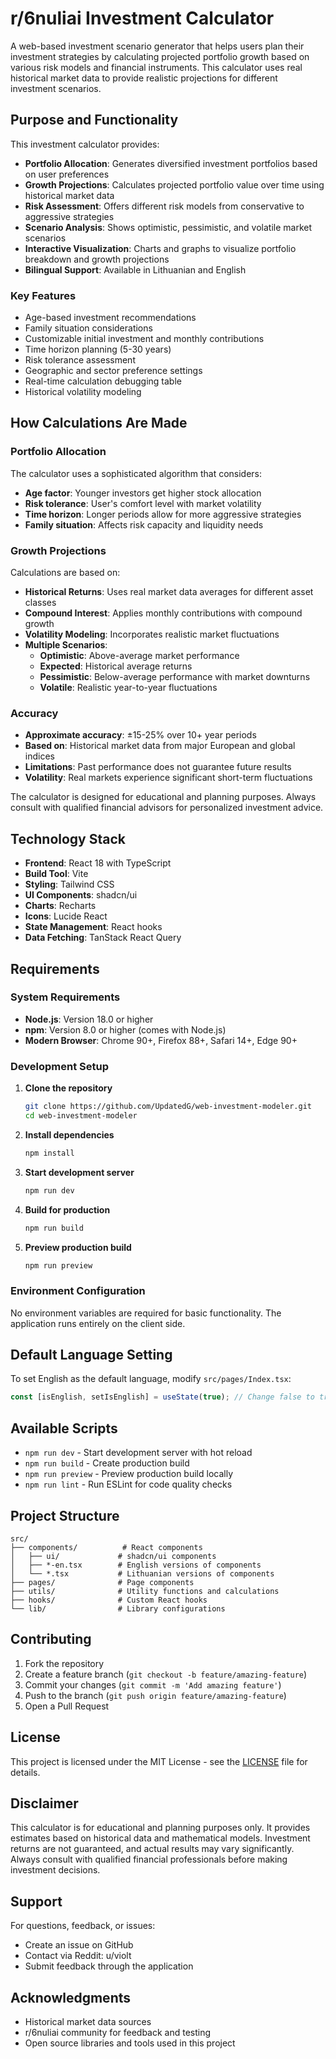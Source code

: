 
# r/6nuliai Investment Calculator

A web-based investment scenario generator that helps users plan their investment strategies by calculating projected portfolio growth based on various risk models and financial instruments. This calculator uses real historical market data to provide realistic projections for different investment scenarios.

## Purpose and Functionality

This investment calculator provides:

- **Portfolio Allocation**: Generates diversified investment portfolios based on user preferences
- **Growth Projections**: Calculates projected portfolio value over time using historical market data
- **Risk Assessment**: Offers different risk models from conservative to aggressive strategies
- **Scenario Analysis**: Shows optimistic, pessimistic, and volatile market scenarios
- **Interactive Visualization**: Charts and graphs to visualize portfolio breakdown and growth projections
- **Bilingual Support**: Available in Lithuanian and English

### Key Features

- Age-based investment recommendations
- Family situation considerations
- Customizable initial investment and monthly contributions
- Time horizon planning (5-30 years)
- Risk tolerance assessment
- Geographic and sector preference settings
- Real-time calculation debugging table
- Historical volatility modeling

## How Calculations Are Made

### Portfolio Allocation
The calculator uses a sophisticated algorithm that considers:
- **Age factor**: Younger investors get higher stock allocation
- **Risk tolerance**: User's comfort level with market volatility
- **Time horizon**: Longer periods allow for more aggressive strategies
- **Family situation**: Affects risk capacity and liquidity needs

### Growth Projections
Calculations are based on:
- **Historical Returns**: Uses real market data averages for different asset classes
- **Compound Interest**: Applies monthly contributions with compound growth
- **Volatility Modeling**: Incorporates realistic market fluctuations
- **Multiple Scenarios**: 
  - **Optimistic**: Above-average market performance
  - **Expected**: Historical average returns
  - **Pessimistic**: Below-average performance with market downturns
  - **Volatile**: Realistic year-to-year fluctuations

### Accuracy
- **Approximate accuracy**: ±15-25% over 10+ year periods
- **Based on**: Historical market data from major European and global indices
- **Limitations**: Past performance does not guarantee future results
- **Volatility**: Real markets experience significant short-term fluctuations

The calculator is designed for educational and planning purposes. Always consult with qualified financial advisors for personalized investment advice.

## Technology Stack

- **Frontend**: React 18 with TypeScript
- **Build Tool**: Vite
- **Styling**: Tailwind CSS
- **UI Components**: shadcn/ui
- **Charts**: Recharts
- **Icons**: Lucide React
- **State Management**: React hooks
- **Data Fetching**: TanStack React Query

## Requirements

### System Requirements
- **Node.js**: Version 18.0 or higher
- **npm**: Version 8.0 or higher (comes with Node.js)
- **Modern Browser**: Chrome 90+, Firefox 88+, Safari 14+, Edge 90+

### Development Setup

1. **Clone the repository**
   ```bash
   git clone https://github.com/UpdatedG/web-investment-modeler.git
   cd web-investment-modeler
   ```

2. **Install dependencies**
   ```bash
   npm install
   ```

3. **Start development server**
   ```bash
   npm run dev
   ```

4. **Build for production**
   ```bash
   npm run build
   ```

5. **Preview production build**
   ```bash
   npm run preview
   ```

### Environment Configuration

No environment variables are required for basic functionality. The application runs entirely on the client side.

## Default Language Setting

To set English as the default language, modify `src/pages/Index.tsx`:
```typescript
const [isEnglish, setIsEnglish] = useState(true); // Change false to true
```

## Available Scripts

- `npm run dev` - Start development server with hot reload
- `npm run build` - Create production build
- `npm run preview` - Preview production build locally
- `npm run lint` - Run ESLint for code quality checks

## Project Structure

```
src/
├── components/          # React components
│   ├── ui/             # shadcn/ui components
│   ├── *-en.tsx        # English versions of components
│   └── *.tsx           # Lithuanian versions of components
├── pages/              # Page components
├── utils/              # Utility functions and calculations
├── hooks/              # Custom React hooks
└── lib/                # Library configurations
```

## Contributing

1. Fork the repository
2. Create a feature branch (`git checkout -b feature/amazing-feature`)
3. Commit your changes (`git commit -m 'Add amazing feature'`)
4. Push to the branch (`git push origin feature/amazing-feature`)
5. Open a Pull Request

## License

This project is licensed under the MIT License - see the [LICENSE](LICENSE) file for details.

## Disclaimer

This calculator is for educational and planning purposes only. It provides estimates based on historical data and mathematical models. Investment returns are not guaranteed, and actual results may vary significantly. Always consult with qualified financial professionals before making investment decisions.

## Support

For questions, feedback, or issues:
- Create an issue on GitHub
- Contact via Reddit: u/violt
- Submit feedback through the application

## Acknowledgments

- Historical market data sources
- r/6nuliai community for feedback and testing
- Open source libraries and tools used in this project
